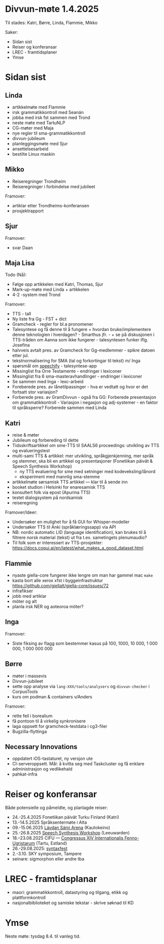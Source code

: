 # Divvun-møte 1.4.2025

Til stades: Katri, Børre, Linda, Flammie, Mikko

Saker:

- Sidan sist
- Reiser og konferansar
- LREC - framtidsplaner
- Ymse

# Sidan sist

## Linda

- artikkelmøte med Flammie
- irsk grammatikkontroll med Seanán
- jobba med irsk fst sammen med Trond
- neste møte med TartuNLP
- CG-møter med Maja
- nye regler til sma-grammatikkontroll
- divvun-jubileum
- planleggingsmøte med Sjur
- ansettelsesarbeid
- bestilte Linux maskin

## Mikko

- Reiseregninger Trondheim
- Reiseregninger i forbindelse med jubileet

Framover:

- artiklar etter Trondheims-konferansen
- prosjektrapport

## Sjur

Framover:

- svar Daan

## Maja Lisa

Todo (Nå):

- Følge opp artikkelen med Katri, Thomas, Sjur
- Mark-up-møte med Linda + artikkelen
- 4-2 -system med Trond

Framover:

- TTS - tall
- Ny liste fra Gg - FST + dict
- Gramcheck - regler for bl.a pronomener
- Talesyntese og få denne til å fungere + hvordan bruke/implementere denne teknologien i hverdagen? - Smarthus jfr. - + se på diskusjonen i TTS-tråden om Aanna som ikke fungerer - talesyntesen funker iflg. Josefina
- halvveis avtalt pres. av Gramcheck for Gg-medlemmer - spikre datoen etter jul.
- tekstnormalisering for SMA (tal og forkortingar til tekst) m/ Inga
- spørsmål om [speechify](https://speechify.com) - talesyntese-app
- Missinglist fra Orre Testamente - endringer i lexiconer
- Missinglist fra 6 sma-masteravhandlinger - endringer i lexiconer
- Se sammen med Inga - lexc-arbeid
- Foreberede pres. av lånetilpassinger - hva er vedtatt og hvor er det fortsatt stor variasjon?
- Forberede pres. av GramDivvun - også fra GG: Forberede presentasjon om grammatikkontroll - Variasjon i negasjon og adj-systemer - en faktor til språksperre? Forberede sammen med Linda

## Katri

- reise & møter
- Jubileum og forbereding til dette
- Tidsskriftsartikkel om sme-TTS til SAALS6 proceedings: utvikling av TTS og evalueringstest
- multi-sami TTS & artikkel: mer utvikling, språkgjenkjenning, mer språk og stemmer, ska bli en artikkel og presentasjoner (Fonetiikan päivät & Speech Synthesis Workshop)
  - ny TTS evaluering for sme med setninger med kodeveksling/lånord
  - eksperiment med mannlig sma-stemme
- artikkelmøte sørsamisk TTS artikkel –– klar til å sende inn
- booket studion i Helsinki for enaresamisk TTS
- konsultert folk via epost (Apurina TTS)
- testet dialogsystem på nordsamisk
- reiseregning

Framover/Ideer:

- Undersøker en mulighet for å få GUI for Whisper-modeller
- Undersøker TTS til Anki (språklæringssapp) via API
- NB: nordic automatic LID (language
  identification), kan brukes til å filtrere norsk
  material (tekst) ut fra t.ex. sametingets
  plenumaudio?
- Til folk som er interessert av TTS-prosjekter: <https://docs.coqui.ai/en/latest/what_makes_a_good_dataset.html>

## Flammie

- nyaste giella-core fungerer ikke lengre om man har gammel mac `make`
- kasta bort alle xerox xfst i byggeinfrastruktur <https://github.com/giellalt/giella-core/issues/72>
- infrafikser
- jobb med artiklar
- möter og alt
- planla irsk NER og aoteoroa möter?

## Inga

Framover:

- Siste fiksing av flagg som bestemmer kasus på 100, 1000, 10 000, 1 000 000, 1 000 000 000

## Børre

- møter i massevis
- Divvun-jubileet
- sette opp analyse via `lang-XXX/tools/analysers` og `divvun-checker` i CorpusTools
- kurs om podman & containers v/Anders

Framover:

- rette feil i borealium
- få pontoon til å virkelig synkronisere
- laga oppsett for gramcheck-testdata i cg3-filer
- Bugzilla-flyttinga

## Necessary Innovations

- oppdatert iOS-tastaturet, ny versjon ute
- CI-serveroppsett. Mål: å kvitta seg med Taskcluster og få enklare administrasjon og vedlikehald
- pahkat-infra

# Reiser og konferansar

Både potensielle og påmeldte, og planlagde reiser:

- 24.-25.4.2025 Fonetiikan päivät Turku Finland (Katri)
- 13.-14.5.2025 Språksentermøte i Alta
- 09.-15.06.2025 [Lávdan Sámi Arena](https://lavdansamiarena.com/en/home/) (Kautokeino)
- 25.-26.8.2025 [Speech Synthesis Workshop](https://blogs.helsinki.fi/ssw13-2025/) (Leeuwarden)
- 18.–23.08.2025 CIFU — [Congressus XIV Internationalis Fenno-Ugristarum](https://cifu14.ut.ee/symposium-b12/) (Tartu, Estland)
- 26.-29.08.2025: [syntaxfest](https://syntaxfest.github.io/syntaxfest25/)
- 2.-3.10. SKY symposium, Tampere
- seinare: sigmorphon eller andre tba

# LREC - framtidsplanar

- maori: grammatikkontroll, datastyring og tilgang, etikk og plattformkontroll
- nasjonalbiblioteket og samiske tekstar - skrive søknad til KD

# Ymse

Neste møte: tysdag 8.4. til vanleg tid.
